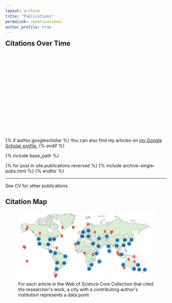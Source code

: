 ```yaml
---
layout: archive
title: "Publications"
permalink: /publications/
author_profile: true
---
```

<h2 style="margin-top: 0px;">Citations Over Time</h2>
<div id="chartWrapper" style="width: 80%; height: 250px; position: relative;">
  <canvas id="citationsChart"></canvas>
</div>

<script>
  const ctx = document.getElementById('citationsChart').getContext('2d');

  const citationsData = {{ site.data.scholar_metrics.cites_per_year | jsonify }};

  const labels = Object.keys(citationsData);
  const data = Object.values(citationsData);

  const citationsChart = new Chart(ctx, {
    type: 'bar',
    data: {
      labels: labels,
      datasets: [{
        data: data,
        backgroundColor: 'rgba(75, 192, 192, 0.2)',
        borderColor: 'rgba(75, 192, 192, 1)',
        borderWidth: 1
      }]
    },
    options: {
      responsive: true,
      maintainAspectRatio: false,
      plugins: {
        legend: {
          display: false
        }
      },
      scales: {
        y: {
          beginAtZero: true
        }
      }
    }
  });
</script>


{% if author.googlescholar %} You can also find my articles on <u><a href="{{author.googlescholar}}">my Google Scholar profile</a>.</u> {% endif %}

{% include base_path %}

{% for post in site.publications reversed %} {% include archive-single-pubs.html %} {% endfor %}

---

See CV for other publications

## Citation Map

<canvas id="myChart"></canvas>

<script src="https://cdn.jsdelivr.net/npm/chart.js"></script>
<script src="https://cdn.jsdelivr.net/npm/chartjs-chart-geo"></script>

<script>
fetch('https://cdn.jsdelivr.net/npm/world-atlas@2/countries-50m.json')
    .then(response => response.json())
    .then(countriesData => {
        const countries = ChartGeo.topojson.feature(countriesData, countriesData.objects.countries).features;
        const mapData = {{ site.data.map_data | jsonify }};
        initChart(countries, mapData);
    });

function initChart(countries, mapData) {
    const data = {
        labels: mapData.map(d => d.address),
        datasets: [{
            label: 'Publication Count',
            data: mapData.map(d => ({
                x: d.lon,
                y: d.lat,
                r: Math.sqrt(d.publicationCount) * 2,
                address: d.address,
                count: d.publicationCount
            })),
            backgroundColor: 'rgba(255, 99, 132, 0.5)'
        }]
    };
    const config = {
        type: 'bubble',
        data: data,
        options: {
            scales: {
                x: {
                    type: 'linear',
                    position: 'bottom'
                },
                y: {
                    type: 'linear'
                }
            },
            plugins: {
                tooltip: {
                    callbacks: {
                        label: function(context) {
                            return `${context.raw.address}: ${context.raw.count} publications`;
                        }
                    }
                }
            }
        }
    };
    const ctx = document.getElementById('myChart').getContext('2d');
    new Chart(ctx, config);
}
</script>




<figure style="max-width: 100%;">
  <img src="https://github.com/jakeberv/jakeberv.github.io/raw/master/images/research/citation_map_3_19_23.png" alt="Citation Map"/>
  <figcaption> For each article in the Web of Science Core Collection that cited the researcher's work, a city with a contributing author's institution represents a data point </figcaption>
</figure>


